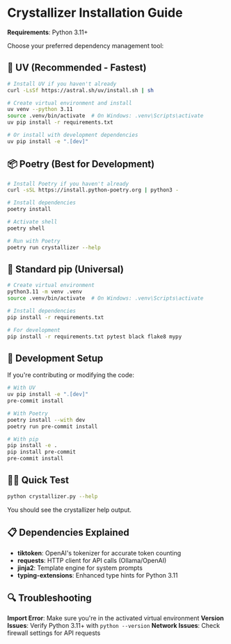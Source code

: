 # Crystallizer Installation Guide

**Requirements**: Python 3.11+

Choose your preferred dependency management tool:

## 🚀 UV (Recommended - Fastest)

```bash
# Install UV if you haven't already
curl -LsSf https://astral.sh/uv/install.sh | sh

# Create virtual environment and install
uv venv --python 3.11
source .venv/bin/activate  # On Windows: .venv\Scripts\activate
uv pip install -r requirements.txt

# Or install with development dependencies
uv pip install -e ".[dev]"
```

## 📦 Poetry (Best for Development)

```bash
# Install Poetry if you haven't already
curl -sSL https://install.python-poetry.org | python3 -

# Install dependencies
poetry install

# Activate shell
poetry shell

# Run with Poetry
poetry run crystallizer --help
```

## 🐍 Standard pip (Universal)

```bash
# Create virtual environment
python3.11 -m venv .venv
source .venv/bin/activate  # On Windows: .venv\Scripts\activate

# Install dependencies
pip install -r requirements.txt

# For development
pip install -r requirements.txt pytest black flake8 mypy
```

## 🔧 Development Setup

If you're contributing or modifying the code:

```bash
# With UV
uv pip install -e ".[dev]"
pre-commit install

# With Poetry
poetry install --with dev
poetry run pre-commit install

# With pip
pip install -e .
pip install pre-commit
pre-commit install
```

## 🏃‍♂️ Quick Test

```bash
python crystallizer.py --help
```

You should see the crystallizer help output.

## 📋 Dependencies Explained

- **tiktoken**: OpenAI's tokenizer for accurate token counting
- **requests**: HTTP client for API calls (Ollama/OpenAI)
- **jinja2**: Template engine for system prompts
- **typing-extensions**: Enhanced type hints for Python 3.11

## 🔍 Troubleshooting

**Import Error**: Make sure you're in the activated virtual environment
**Version Issues**: Verify Python 3.11+ with `python --version`
**Network Issues**: Check firewall settings for API requests
